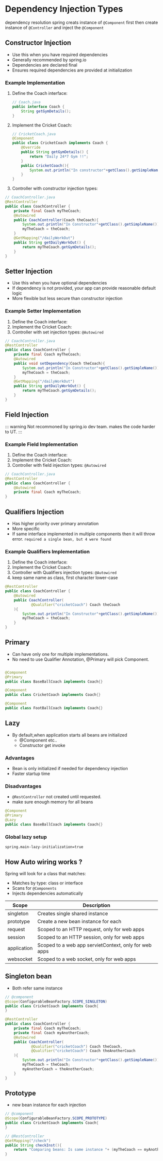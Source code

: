 # Dependency Injection Types

dependency resolution spring creats instance of `@Component` first then create instance of `@Controller` and inject the `@Component`

## Constructor Injection

- Use this when you have required dependencies
- Generally recommended by spring.io
- Dependencies are declared final
- Ensures required dependencies are provided at initialization

### Example Implementation

1. Define the Coach interface:

    ```java
    // Coach.java
    public interface Coach {
        String getGymDetails();
    }
    ```

2. Implement the Cricket Coach:

    ```java
    // CricketCoach.java
    @Component
    public class CricketCoach implements Coach {
        @Override
        public String getGymDetails() {
            return "Daily 24*7 Gym !!";
        }
        public CricketCoach(){
            System.out.println("In constructor"+getClass().getSimpleName());
        }
    }
    ```

3. Controller with constructor injection types:

```java
// CoachController.java
@RestController
public class CoachController {
    private final Coach myTheCoach;
    @Autowired
    public CoachController(Coach theCoach){
        System.out.println("In Constructor"+getClass().getSimpleName());
        myTheCoach = theCoach;
    }
    @GetMapping("/dailyWorkOut")
    public String getDailyWorkOut() {
        return myTheCoach.getGymDetails();
    }
}
```

## Setter Injection

- Use this when you have optional dependencies
- If dependency is not provided, your app can provide reasonable default logic
- More flexible but less secure than constructor injection

### Example Setter Implementation

1. Define the Coach interface:
2. Implement the Cricket Coach:
3. Controller with set injection types:
`@Autowired`

```java
// CoachController.java
@RestController
public class CoachController {
    private final Coach myTheCoach;
    @Autowired
    public void setDependency(Coach theCoach){
        System.out.println("In Constructor"+getClass().getSimpleName());
        myTheCoach = theCoach;
    }
    @GetMapping("/dailyWorkOut")
    public String getDailyWorkOut() {
        return myTheCoach.getGymDetails();
    }
}
```

## Field Injection

::: warning
Not recommoned by spring.io dev team. makes the code harder to UT.
:::

### Example Field Implementation

1. Define the Coach interface:
2. Implement the Cricket Coach:
3. Controller with field injection types:
`@Autowired`

```java
// CoachController.java
@RestController
public class CoachController {
    @Autowired
    private final Coach myTheCoach;
}
```

## Qualifiers Injection

- Has higher priority over primary annotation
- More specific
- If same interface implemented in multiple components then it will throw error. `required a single bean, but 4 were found`

### Example Qualifiers Implementation

1. Define the Coach interface:
2. Implement the Cricket Coach:
3. Controller with Qualifiers injection types:
`@Autowired`
4. keep same name as class, first character lower-case

```java
@RestController
public class CoachController {
    @Autowired
    public CoachController(
            @Qualifier("cricketCoach") Coach theCoach
    ){
        System.out.println("In Constructor"+getClass().getSimpleName());
        myTheCoach = theCoach;
    }
}
```

## Primary

- Can have only one for multiple implementations.
- No need to use Qualifier Annotation, @Primary will pick Component.

```java

@Component
@Primary
public class BaseBallCoach implements Coach{}

@Component
public class CricketCoach implements Coach{}

@Component
public class FootBallCoach implements Coach{}
```

## Lazy

- By default,when application starts all beans are initialized
  - @Component etc..
  - Constructor get invoke

### Advantages

- Bean is only initialized if needed for dependency injection
- Faster startup time

### Disadvantages

- `@RestController` not created until requested.
- make sure enough memory for all beans

```java
@Component
@Primary
@Lazy
public class BaseBallCoach implements Coach{}
```

### Global lazy setup

```properties
spring.main-lazy-initialization=true
```

## How Auto wiring works ?

Spring will look for a class that matches:

- Matches by type: class or interface
- Scans for `@Components`
- Injects dependencies automatically

|Scope|Description|
|--|--|
|singleton|Creates single shared instance|
|prototype|Create a new bean instance for each|
|request|Scoped to an HTTP request, only for web apps|
|session|Scoped to an HTTP session, only for web apps|
|application|Scoped to a web app servietContext, only for web apps|
|websocket|Scoped to a web socket, only for web apps|

## Singleton bean

- Both refer same instance

```java
// @component
@Scope(ConfigurableBeanFactory.SCOPE_SINGLETON)
public class CricketCoach implements Coach{
}
```

```java
@RestController
public class CoachController {
    private final Coach myTheCoach;
    private final Coach myAnotherCoach;
    @Autowired
    public CoachController(
            @Qualifier("cricketCoach") Coach theCoach,
            @Qualifier("cricketCoach") Coach theAnotherCoach
    ){
        System.out.println("In Constructor"+getClass().getSimpleName());
        myTheCoach = theCoach;
        myAnotherCoach = theAnotherCoach;
    }
}
```

## Prototype

- new bean instance for each injection

```java
// @component
@Scope(ConfigurableBeanFactory.SCOPE_PROTOTYPE)
public class CricketCoach implements Coach{
}

// @RestController
@GetMapping("/check")
public String checkInst(){
    return "Comparing beans: Is same instance "+ (myTheCoach == myAnotherCoach);
}
```
